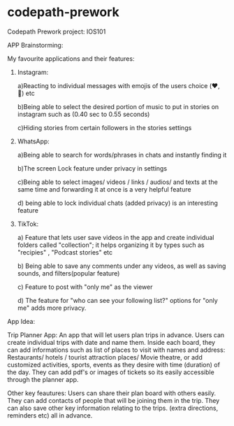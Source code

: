 # codepath-prework
Codepath Prework project: IOS101



APP Brainstorming:

My favourite applications and their features:

1. Instagram: 

    a)Reacting to individual messages with emojis of the users choice (❤️, 🤣) etc
    
    b)Being able to select the desired portion of music to put in stories on instagram such as (0.40 sec to 0.55 seconds)
    
    c)Hiding stories from certain followers in the stories settings
    
2. WhatsApp:

    a)Being able to search for words/phrases in chats and instantly finding it
    
    b)The screen Lock feature under privacy in settings
    
    c)Being able to select images/ videos / links / audios/ and texts at the same time and forwarding it at once is a very helpful feature
    
    d) being able to lock individual chats (added privacy) is an interesting feature
    
3. TikTok:

    a) Feature that lets user save videos in the app and create individual folders called "collection"; it helps organizing it by types such as "recipies" , "Podcast stories" etc
    
    b) Being able to save any comments under any videos, as well as saving sounds, and filters(popular feature)
    
    c) Feature to post with "only me" as the viewer
    
    d) The feature for "who can see your following list?" options for "only me" adds more privacy. 
    
    
App Idea:

Trip Planner App: An app that will let users plan trips in advance. Users can create individual trips with date and name them. Inside each board, they can add informations such as list of places to visit with names and address: Restaurants/ hotels / tourist attraction places/ Movie theatre, or add customized activities, sports, events as they desire with time (duration) of the day. They can add pdf's or images of tickets so its easily accessible through the planner app.

Other key feautures: Users can share their plan board with others easily. They can add contacts of people that will be joining them in the trip. They can also save other key information relating to the trips. (extra directions, reminders etc) all in advance. 
    
    
    
    
